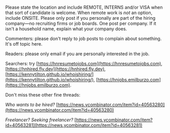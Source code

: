 Please state the location and include REMOTE, INTERNS and/or VISA when that sort of candidate is welcome. When remote work is *not* an option, include ONSITE.
Please only post if you personally are part of the hiring company—no recruiting firms or job boards. One post per company. If it isn't a household name, explain what your company does.

Commenters: please don't reply to job posts to complain about something. It's off
topic here.

Readers: please only email if you are personally interested in the job.

Searchers: try [https://hnresumetojobs.com](https://hnresumetojobs.com), [https://hnhired.fly.dev](https://hnhired.fly.dev), [https://kennytilton.github.io/whoishiring/](https://kennytilton.github.io/whoishiring/), [https://hnjobs.emilburzo.com](https://hnjobs.emilburzo.com).

Don't miss these other fine threads:

*Who wants to be hired?* [https://news.ycombinator.com/item?id=40563280](https://news.ycombinator.com/item?id=40563280)

*Freelancer? Seeking freelancer?* [https://news.ycombinator.com/item?id=40563281](https://news.ycombinator.com/item?id=40563281)
